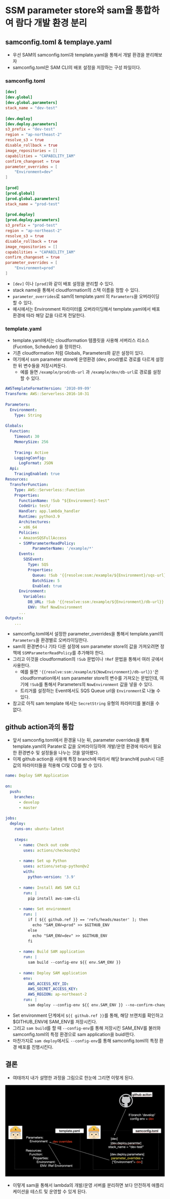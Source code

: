# SSM parameter store와 sam을 통합하여 람다 개발 환경 분리

## samconfig.toml & templaye.yaml
- 우선 SAM의 samconfig.toml과 template.yaml을 통해서 개발 환경을 분리해보자
- samconfig.toml은 SAM CLI의 배포 설정을 저장하는 구성 파일이다.

### samconfig.toml

```toml
[dev]
[dev.global]
[dev.global.parameters]
stack_name = "dev-test"

[dev.deploy]
[dev.deploy.parameters]
s3_prefix = "dev-test"
region = "ap-northeast-2"
resolve_s3 = true
disable_rollback = true
image_repositories = []
capabilities = "CAPABILITY_IAM"
confirm_changeset = true
parameter_overrides = [
    "Environment=dev"
]

[prod]
[prod.global]
[prod.global.parameters]
stack_name = "prod-test"

[prod.deploy]
[prod.deploy.parameters]
s3_prefix = "prod-test"
region = "ap-northeast-2"
resolve_s3 = true
disable_rollback = true
image_repositories = []
capabilities = "CAPABILITY_IAM"
confirm_changeset = true
parameter_overrides = [
    "Environment=prod"
]
```

- `[dev]` 이나 `[prod]`와 같이 배포 설정을 분리할 수 있다.
- stack name을 통해서 cloudformation의 스택 이름을 정할 수 있다.
- `parameter_overrides`로 sam의 template.yaml 의 `Parameters`을 오버라이딩 할 수 있다.
- 예시에서는 Environment 파라미터를 오버라이딩해서 template.yaml에서 배포 환경에 따라 해당 값을 다르게 전달한다.

### template.yaml

- template.yaml에서는 cloudformation 템플릿을 사용해 서버리스 리소스(Fucntion, Scheduler) 을 정의한다.
- 기존 cloudformation 처럼 Globals, Parameters와 같은 설정이 있다.
- 여기에서 ssm parameter store에 운영환경 (dev, prod)별로 경로를 다르게 설정 한 뒤 변수들을 저장시켜둔다.
    - 예를 들면 `/example/prod/db-url` 과 `/example/dev/db-url`로 경로를 설정할 수 있다.

```yaml
AWSTemplateFormatVersion: '2010-09-09'
Transform: AWS::Serverless-2016-10-31

Parameters:
  Environment:
    Type: String

Globals:
  Function:
    Timeout: 30
    MemorySize: 256

    Tracing: Active
    LoggingConfig:
      LogFormat: JSON
  Api:
    TracingEnabled: true
Resources:
  TransferFunction:
    Type: AWS::Serverless::Function
    Properties:
      FunctionName: !Sub "${Environment}-test"
      CodeUri: test/
      Handler: app.lambda_handler
      Runtime: python3.9
      Architectures:
      - x86_64
      Policies:
      - AmazonSQSFullAccess
      - SSMParameterReadPolicy:
            ParameterName: '/example/*'
      Events:
        SQSEvent:
          Type: SQS
          Properties:
            Queue: !Sub '{{resolve:ssm:/example/${Environment}/sqs-url}}'
            BatchSize: 5
            Enabled: true
      Environment:
        Variables:
          DB_URL: !Sub '{{resolve:ssm:/example/${Environment}/db-url}}'
          ENV: !Ref NowEnvironment
      ...
Outputs:
    ...
```

- samconfig.toml에서 설정한 parameter_overrides을 통해서 template.yaml의 `Parameters`을 환경별로 오버라이딩한다.
- sam의 환경변수나 기타 다른 설정에 ssm parameter store의 값을 가져오려면 정책에 `SSMParameterReadPolicy`를 추가해야 한다.
- 그리고 이것을 cloudformation의 `!Sub` 문법이나 `!Ref` 문법을 통해서 여러 곳에서 사용한다.
    - 예를 들면 `'{{resolve:ssm:/example/${NowEnvironment}/db-url}}'`은 cloudformation에서 ssm parameter store의 변수를 가져오는 문법인데, 여기에 `!Sub`를 통해서 Parameters의 `NowEnvironment` 값을 넣을 수 있다.
    - 트리거를 설정하는 Event에서도 SQS Queue url을 `Environment`로 나눌 수 있다.
- 참고로 아직 sam template 에서는 `SecretString` 유형의 파라미터를 불러올 수 없다.

## github action과의 통합

- 앞서 samconfig.toml에서 환경울 나눈 뒤, parameter overrides을 통해 template.yaml의 Parater로 값을 오버라이딩하여 개발/운영 환경에 따라서 필요한 환경변수 및 설정들을 나누는 것을 알아봤다.
- 이제 github action을 사용해 특정 branch에 따라서 해당 branch에 push시 다른 값의 파라미터들을 적용해 CI및 CD를 할 수 있다.

```yaml
name: Deploy SAM Application

on:
  push:
    branches:
      - develop
      - master

jobs:
  deploy:
    runs-on: ubuntu-latest

    steps:
      - name: Check out code
        uses: actions/checkout@v2

      - name: Set up Python
        uses: actions/setup-python@v2
        with:
          python-version: '3.9'

      - name: Install AWS SAM CLI
        run: |
          pip install aws-sam-cli

      - name: Set environment
        run: |
          if [ ${{ github.ref }} == 'refs/heads/master' ]; then
            echo "SAM_ENV=prod" >> $GITHUB_ENV
          else
            echo "SAM_ENV=dev" >> $GITHUB_ENV
          fi

      - name: Build SAM application
        run: |
          sam build --config-env ${{ env.SAM_ENV }}

      - name: Deploy SAM application
        env:
          AWS_ACCESS_KEY_ID: 
          AWS_SECRET_ACCESS_KEY: 
          AWS_REGION: ap-northeast-2
        run: |
          sam deploy --config-env ${{ env.SAM_ENV }} --no-confirm-changeset --capabilities CAPABILITY_IAM
```

- Set environment 단계에서 `${{ github.ref }}`를 통해, 해당 브랜치를 확인하고 $GITHUB_ENV에 SAM_ENV를 저장시킨다.
- 그리고 `sam build`를 할 때 `--config-env`를 통해 저장시킨 SAM_ENV를 불러와 samconfig.toml의 특정 환경으로 sam application을 buidl한다.
- 마찬가지로 `sam deploy`에서도 `--config-env`를 통해 samconfig.toml의 특정 환경 배포를 진행시킨다.

## 결론

- 여태까지 내가 설명한 과정을 그림으로 한눈에 그리면 이렇게 된다.

![alt text](image/3/image.png)

- 이렇게 sam을 통해서 lambda의 개발/운영 서버를 분리하면 보다 안전하게 애플리케이션을 테스트 및 운영할 수 있게 된다.